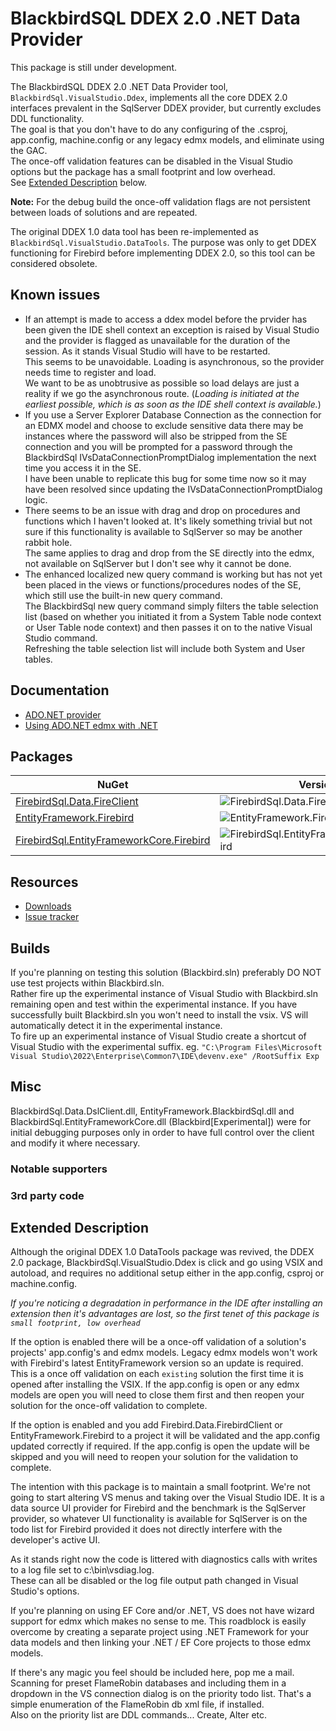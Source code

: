# BlackbirdSQL DDEX 2.0 .NET Data Provider

This package is still under development.

The BlackbirdSQL DDEX 2.0 .NET Data Provider tool, `BlackbirdSql.VisualStudio.Ddex`, implements all the core DDEX 2.0 interfaces prevalent in the SqlServer DDEX provider, but currently excludes DDL functionality.</br>
The goal is that you don't have to do any configuring of the .csproj, app.config, machine.config or any legacy edmx models, and eliminate using the GAC.</br>
The once-off validation features can be disabled in the Visual Studio options but the package has a small footprint and low overhead.</br>
See [Extended Description](#extended-description) below.

__Note:__ For the debug build the once-off validation flags are not persistent between loads of solutions and are repeated.

The original DDEX 1.0 data tool has been re-implemented as `BlackbirdSql.VisualStudio.DataTools`. The purpose was only to get DDEX functioning for Firebird before implementing DDEX 2.0, so this tool can be considered obsolete.


## Known issues
* If an attempt is made to access a ddex model before the prvider has been given the IDE shell context an exception is raised by Visual Studio and the provider is flagged as unavailable for the duration of the session. As it stands Visual Studio will have to be restarted.</br>
This seems to be unavoidable. Loading is asynchronous, so the provider needs time to register and load.</br>
We want to be as unobtrusive as possible so load delays are just a reality if we go the asynchronous route. (*Loading is initiated at the earliest possible, which is as soon as the IDE shell context is available.*)
* If you use a Server Explorer Database Connection as the connection for an EDMX model and choose to exclude sensitive data there may be instances where the password will also be stripped from the SE connection and you will be prompted for a password through the BlackbirdSql IVsDataConnectionPromptDialog implementation the next time you access it in the SE.</br>
I have been unable to replicate this bug for some time now so it may have been resolved since updating the IVsDataConnectionPromptDialog logic.
* There seems to be an issue with drag and drop on procedures and functions which I haven't looked at. It's likely something trivial but not sure if this functionality is available to SqlServer so may be another rabbit hole.</br>
The same applies to drag and drop from the SE directly into the edmx, not available on SqlServer but I don't see why it cannot be done.
* The enhanced localized new query command is working but has not yet been placed in the views or functions/procedures nodes of the SE, which still use the built-in new query command.</br>
The BlackbirdSql new query command simply filters the table selection list (based on whether you initiated it from a System Table node context or User Table node context) and then passes it on to the native Visual Studio command.</br>
Refreshing the table selection list will include both System and User tables.


## Documentation

* [ADO.NET provider](ado-net.md)
* [Using ADO.NET edmx with .NET](edmx-NET.md)


## Packages

| NuGet | Version | Downloads |
|-------|---------|-----------|
| [FirebirdSql.Data.FireClient](https://www.nuget.org/packages/FirebirdSql.Data.FireClient) | ![FirebirdSql.Data.FireClient](https://img.shields.io/nuget/v/FirebirdSql.Data.FireClient.svg) | ![FirebirdSql.Data.FireClient](https://img.shields.io/nuget/dt/FirebirdSql.Data.FireClient.svg) |
| [EntityFramework.Firebird](https://www.nuget.org/packages/EntityFramework.Firebird) | ![EntityFramework.Firebird](https://img.shields.io/nuget/v/EntityFramework.Firebird.svg) | ![EntityFramework.Firebird](https://img.shields.io/nuget/dt/EntityFramework.Firebird.svg) |
| [FirebirdSql.EntityFrameworkCore.Firebird](https://www.nuget.org/packages/FirebirdSql.EntityFrameworkCore.Firebird) | ![FirebirdSql.EntityFrameworkCore.Firebird](https://img.shields.io/nuget/v/FirebirdSql.EntityFrameworkCore.Firebird.svg) | ![FirebirdSql.EntityFrameworkCore.Firebird](https://img.shields.io/nuget/dt/FirebirdSql.EntityFrameworkCore.Firebird.svg) |


## Resources

* [Downloads](https://github.com/BlackbirdSQL/NETProvider-DDEX/releases)
* [Issue tracker](https://github.com/BlackbirdSQL/NETProvider-DDEX/issues)


## Builds

If you're planning on testing this solution (Blackbird.sln) preferably DO NOT use test projects within Blackbird.sln.</br>
Rather fire up the experimental instance of Visual Studio with Blackbird.sln remaining open and test within the experimental instance. If you have successfully built Blackbird.sln you won't need to install the vsix. VS will automatically detect it in the experimental instance.</br>
To fire up an experimental instance of Visual Studio create a shortcut of Visual Studio with the experimental suffix. eg. `"C:\Program Files\Microsoft Visual Studio\2022\Enterprise\Common7\IDE\devenv.exe" /RootSuffix Exp`

## Misc

BlackbirdSql.Data.DslClient.dll, EntityFramework.BlackbirdSql.dll and BlackbirdSql.EntityFrameworkCore.dll (Blackbird[Experimental]) were for initial debugging purposes only in order to have full control over the client and modify it where necessary.


### Notable supporters

### 3rd party code

## Extended Description

Although the original DDEX 1.0 DataTools package was revived, the DDEX 2.0 package, BlackbirdSql.VisualStudio.Ddex is click and go using VSIX and autoload, and requires no additional setup either in the app.config, csproj or machine.config.</br>

*If you're noticing a degradation in performance in the IDE after installing an extension then it's advantages are lost, so the first tenet of this package is `small footprint, low overhead`*

If the option is enabled there will be a once-off validation of a solution's projects' app.config's and edmx models. Legacy edmx models won't work with Firebird's latest EntityFramework version so an update is required.</br>
This is a once off validation on each `existing` solution the first time it is opened after installing the VSIX. If the app.config is open or any edmx models are open you will need to close them first and then reopen your solution for the once-off validation to complete.

If the option is enabled and you add Firebird.Data.FirebirdClient or EntityFramework.Firebird to a project it will be validated and the app.config updated correctly if required. If the app.config is open the update will be skipped and you will need to reopen your solution for the validation to complete.

The intention with this package is to maintain a small footprint. We're not going to start altering VS menus and taking over the Visual Studio IDE. It is a data source UI provider for Firebird and the benchmark is the SqlServer provider, so whatever UI functionality is available for SqlServer is on the todo list for Firebird provided it does not directly interfere with the developer's active UI.

As it stands right now the code is littered with diagnostics calls with writes to a log file set to c:\bin\vsdiag.log.</br>
These can all be disabled or the log file output path changed in Visual Studio's options.

If you're planning on using EF Core and/or .NET, VS does not have wizard support for edmx which makes no sense to me.
This roadblock is easily overcome by creating a separate project using .NET Framework for your data models and then linking your .NET / EF Core projects to those edmx models.

If there's any magic you feel should be included here, pop me a mail.</br>
Scanning for preset FlameRobin databases and including them in a dropdown in the VS connection dialog is on the priority todo list. That's a simple enumeration of the FlameRobin db xml file, if installed.</br>
Also on the priority list are DDL commands... Create, Alter etc.
